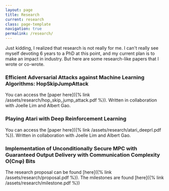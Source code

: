 ```yaml
---
layout: page
title: Research
current: research 
class: page-template
navigation: true
permalink: /research/
---
```


Just kidding, I realized that research is not really for me. I can't really see myself devoting 6 years to a PhD at this point, and my current plan is to make an impact in industry. But here are some research-like papers that I wrote or co-wrote.

### Efficient Adversarial Attacks against Machine Learning Algorithms: HopSkipJumpAttack
You can access the [paper here]({% link /assets/research/hop_skip_jump_attack.pdf %}). Written in collaboration with Joelle Lim and Albert Gao.

### Playing Atari with Deep Reinforcement Learning
You can access the [paper here]({% link /assets/research/atari_deeprl.pdf %}). Written in collaboration with Joelle Lim and Albert Gao.

### Implementation of Unconditionally Secure MPC with Guaranteed Output Delivery with Communication Complexity O(Cnφ) Bits

The research proposal can be found [here]({% link /assets/research/proposal.pdf %}). The milestones are found [here]({% link /assets/research/milestone.pdf %})

